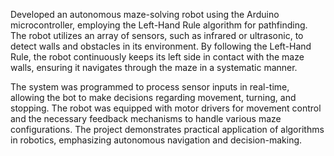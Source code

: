 Developed an autonomous maze-solving robot using the Arduino microcontroller, employing the Left-Hand Rule algorithm for pathfinding. The robot utilizes an array of sensors, such as infrared or ultrasonic, to detect walls and obstacles in its environment. By following the Left-Hand Rule, the robot continuously keeps its left side in contact with the maze walls, ensuring it navigates through the maze in a systematic manner.

The system was programmed to process sensor inputs in real-time, allowing the bot to make decisions regarding movement, turning, and stopping. The robot was equipped with motor drivers for movement control and the necessary feedback mechanisms to handle various maze configurations. The project demonstrates practical application of algorithms in robotics, emphasizing autonomous navigation and decision-making.













